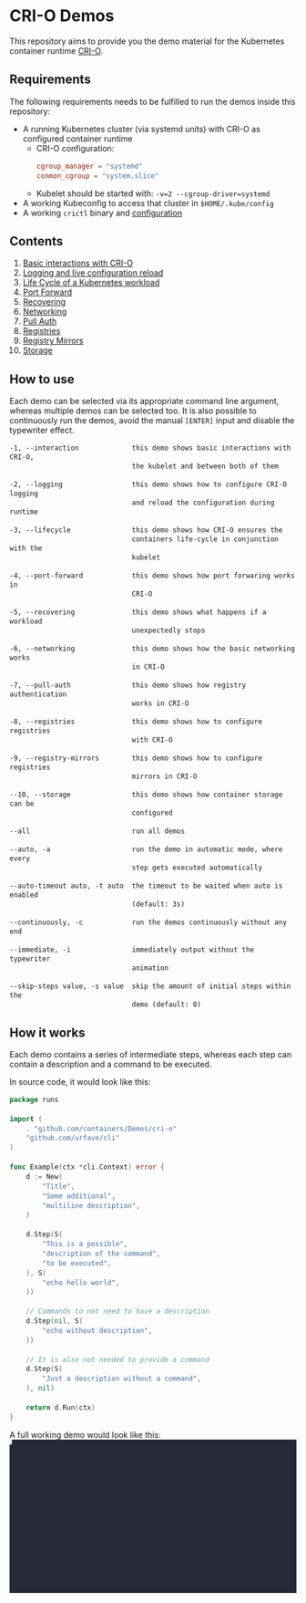# CRI-O Demos

This repository aims to provide you the demo material for the Kubernetes
container runtime [CRI-O][0].

[0]: https://github.com/cri-o/cri-o

## Requirements

The following requirements needs to be fulfilled to run the demos inside this
repository:

- A running Kubernetes cluster (via systemd units) with CRI-O as configured
  container runtime
  - CRI-O configuration:
    ```toml
    cgroup_manager = "systemd"
    conmon_cgroup = "system.slice"
    ```
  - Kubelet should be started with: `-v=2 --cgroup-driver=systemd`
- A working Kubeconfig to access that cluster in `$HOME/.kube/config`
- A working `crictl` binary and [configuration][1]

[1]: https://github.com/kubernetes-sigs/cri-tools/blob/master/docs/crictl.md

## Contents

1. [Basic interactions with CRI-O](pkg/runs/interaction.go)
2. [Logging and live configuration reload](pkg/runs/logging_live_reload.go)
3. [Life Cycle of a Kubernetes workload](pkg/runs/lifecycle.go)
4. [Port Forward](pkg/runs/portforward.go)
5. [Recovering](pkg/runs/recovering.go)
6. [Networking](pkg/runs/networking.go)
7. [Pull Auth](pkg/runs/pull_auth.go)
8. [Registries](pkg/runs/registries.go)
9. [Registry Mirrors](pkg/runs/registry_mirrors.go)
10. [Storage](pkg/runs/storage.go)

## How to use

Each demo can be selected via its appropriate command line argument, whereas
multiple demos can be selected too. It is also possible to continuously run
the demos, avoid the manual `[ENTER]` input and disable the typewriter effect.

```
-1, --interaction             this demo shows basic interactions with CRI-O,
                              the kubelet and between both of them

-2, --logging                 this demo shows how to configure CRI-O logging
                              and reload the configuration during runtime

-3, --lifecycle               this demo shows how CRI-O ensures the
                              containers life-cycle in conjunction with the
                              kubelet

-4, --port-forward            this demo shows how port forwaring works in
                              CRI-O

-5, --recovering              this demo shows what happens if a workload
                              unexpectedly stops

-6, --networking              this demo shows how the basic networking works
                              in CRI-O

-7, --pull-auth               this demo shows how registry authentication
                              works in CRI-O

-8, --registries              this demo shows how to configure registries
                              with CRI-O

-9, --registry-mirrors        this demo shows how to configure registries
                              mirrors in CRI-O

--10, --storage               this demo shows how container storage can be
                              configured

--all                         run all demos

--auto, -a                    run the demo in automatic mode, where every
                              step gets executed automatically

--auto-timeout auto, -t auto  the timeout to be waited when auto is enabled
                              (default: 3s)

--continuously, -c            run the demos continuously without any end

--immediate, -i               immediately output without the typewriter
                              animation

--skip-steps value, -s value  skip the amount of initial steps within the
                              demo (default: 0)
```

## How it works

Each demo contains a series of intermediate steps, whereas each step can
contain a description and a command to be executed.

In source code, it would look like this:

```go
package runs

import (
	. "github.com/containers/Demos/cri-o"
	"github.com/urfave/cli"
)

func Example(ctx *cli.Context) error {
	d := New(
		"Title",
		"Some additional",
		"multiline description",
	)

	d.Step(S(
		"This is a possible",
		"description of the command",
		"to be executed",
	), S(
		"echo hello world",
	))

	// Commands to not need to have a description
	d.Step(nil, S(
		"echo without description",
	))

	// It is also not needed to provide a command
	d.Step(S(
		"Just a description without a command",
	), nil)

	return d.Run(ctx)
}
```

A full working demo would look like this:
![](.github/demo.svg)
